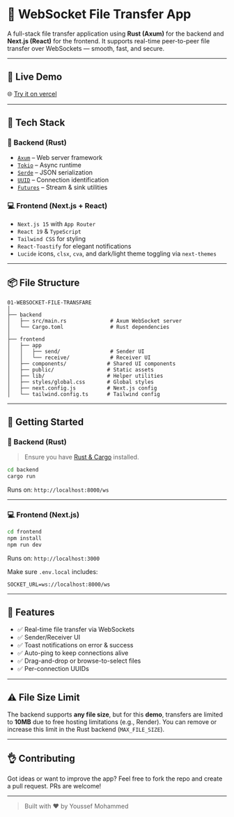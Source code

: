 # 📁 WebSocket File Transfer App

A full-stack file transfer application using **Rust (Axum)** for the backend and **Next.js (React)** for the frontend. It supports real-time peer-to-peer file transfer over WebSockets — smooth, fast, and secure.

---

## 🔗 Live Demo

🌐 [Try it on vercel](https://fullstack-websocket-file-transfer-front.vercel.app/)

---

## 💠 Tech Stack

### 🔧 Backend (Rust)
- [`Axum`](https://crates.io/crates/axum) – Web server framework
- [`Tokio`](https://crates.io/crates/tokio) – Async runtime
- [`Serde`](https://serde.rs/) – JSON serialization
- [`UUID`](https://crates.io/crates/uuid) – Connection identification
- [`Futures`](https://crates.io/crates/futures) – Stream & sink utilities

### 💻 Frontend (Next.js + React)
- `Next.js 15` with `App Router`
- `React 19` & `TypeScript`
- `Tailwind CSS` for styling
- `React-Toastify` for elegant notifications
- `Lucide` icons, `clsx`, `cva`, and dark/light theme toggling via `next-themes`

---

## 📦 File Structure

```
01-WEBSOCKET-FILE-TRANSFARE
│
├── backend
│   ├── src/main.rs              # Axum WebSocket server
│   └── Cargo.toml               # Rust dependencies
│
├── frontend
│   ├── app
│   │   ├── send/                # Sender UI
│   │   └── receive/             # Receiver UI
│   ├── components/             # Shared UI components
│   ├── public/                 # Static assets
│   ├── lib/                    # Helper utilities
│   ├── styles/global.css       # Global styles
│   ├── next.config.js          # Next.js config
│   └── tailwind.config.ts      # Tailwind config
```

---

## 🚀 Getting Started

### 🧪 Backend (Rust)

> Ensure you have [Rust & Cargo](https://www.rust-lang.org/tools/install) installed.

```bash
cd backend
cargo run
```

Runs on: `http://localhost:8000/ws`

---

### 💻 Frontend (Next.js)

```bash
cd frontend
npm install
npm run dev
```

Runs on: `http://localhost:3000`

Make sure `.env.local` includes:
```
SOCKET_URL=ws://localhost:8000/ws
```

---

## 📁 Features

- ✅ Real-time file transfer via WebSockets
- ✅ Sender/Receiver UI
- ✅ Toast notifications on error & success
- ✅ Auto-ping to keep connections alive
- ✅ Drag-and-drop or browse-to-select files
- ✅ Per-connection UUIDs

---

## ⚠️ File Size Limit

The backend supports **any file size**, but for this **demo**, transfers are limited to **10MB** due to free hosting limitations (e.g., Render). You can remove or increase this limit in the Rust backend (`MAX_FILE_SIZE`).

---


## 👌 Contributing

Got ideas or want to improve the app? Feel free to fork the repo and create a pull request. PRs are welcome!


---

> Built with ❤️ by Youssef Mohammed


